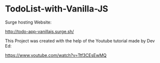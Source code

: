 # TodoList-with-Vanilla-JS
Surge hosting Website:

http://todo-app-vanillajs.surge.sh/

This Project was created with the help of the Youtube tutorial made by Dev Ed:

https://www.youtube.com/watch?v=Ttf3CEsEwMQ
